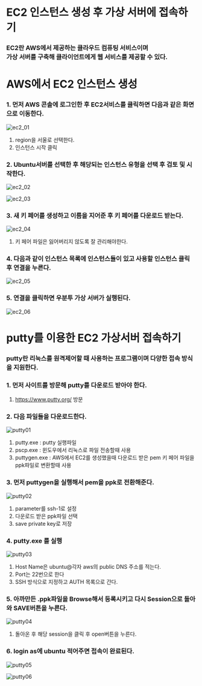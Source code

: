 # EC2 인스턴스 생성 후 가상 서버에 접속하기

### EC2란 AWS에서 제공하는 클라우드 컴퓨팅 서비스이며 <br> 가상 서버를 구축해 클라이언트에게 웹 서비스를 제공할 수 있다.

# AWS에서 EC2 인스턴스 생성

### 1. 먼저 AWS 콘솔에 로그인한 후 EC2서비스를 클릭하면 다음과 같은 화면으로 이동한다.
![ec2_01](./images/ec2_01.png)

1. region을 서울로 선택한다.
2. 인스턴스 시작 클릭

### 2. Ubuntu서버를 선택한 후 해당되는 인스턴스 유형을 선택 후 검토 및 시작한다.
![ec2_02](./images/ec2_02.png)

![ec2_03](./images/ec2_03.png)

### 3. 새 키 페어를 생성하고 이름을 지어준 후 키 페어를 다운로드 받는다.
![ec2_04](./images/ec2_04.png)

1. 키 페어 파일은 잃어버리지 않도록 잘 관리해야한다.

### 4. 다음과 같이 인스턴스 목록에 인스턴스들이 있고 사용할 인스턴스 클릭 후 연결을 누른다.
![ec2_05](./images/ec2_05.png)

### 5. 연결을 클릭하면 우분투 가상 서버가 실행된다.
![ec2_06](./images/ec2_06.png)


# putty를 이용한 EC2 가상서버 접속하기

### putty란 리눅스를 원격제어할 때 사용하는 프로그램이며 다양한 접속 방식을 지원한다.

### 1. 먼저 사이트를 방문해 putty를 다운로드 받아야 한다.
1. https://www.putty.org/ 방문

### 2. 다음 파일들을 다운로드한다.
![putty01](./images/putty01.png)

1. putty.exe : putty 실행파일
2. pscp.exe : 윈도우에서 리눅스로 파일 전송할때 사용
3. puttygen.exe : AWS에서 EC2를 생성했을때 다운로드 받은 pem 키 페어 파일을 ppk파일로 변환할때 사용

### 3. 먼저 puttygen을 실행해서 pem을 ppk로 전환해준다.
![putty02](./images/putty02.png)

1. parameter를 ssh-1로 설정
2. 다운로드 받은 ppk파일 선택
3. save private key로 저장

### 4. putty.exe 를 실행
![putty03](./images/putty0303.png)

1. Host Name은 ubuntu@각자 aws의 public DNS 주소를 적는다.
2. Port는 22번으로 한다
3. SSH 방식으로 지정하고 AUTH 목록으로 간다.

### 5. 아까만든 .ppk파일을 Browse해서 등록시키고 다시 Session으로 돌아와 SAVE버튼을 누른다.
![putty04](./images/putty04.png)

1. 돌아온 후 해당 session을 클릭 후 open버튼을 누른다.

### 6. login as에 ubuntu 적어주면 접속이 완료된다.
![putty05](./images/putty05.png)

![putty06](./images/putty06.png)





